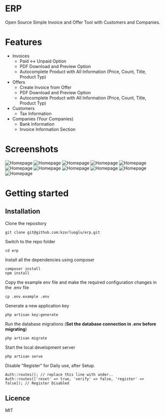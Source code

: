 # ERP
Open Source Simple Invoice and Offer Tool with Customers and Companies.

# Features
 - Invoices
   - Paid <-> Unpaid Option
   - PDF Download and Preview Option
   - Autocomplete Product with All Information (Price, Count, Title, Product Typ)
 - Offers
   - Create Invoice from Offer
   - PDF Download and Preview Option
   - Autocomplete Product with All Information (Price, Count, Title, Product Typ)
 - Customers
   - Tax Information
 - Companies (Your Companies)
   - Bank Information
   - Invoice Information Section

# Screenshots
![Homepage](https://i.ibb.co/Mgvy68r/Homepage.png)
![Homepage](https://i.ibb.co/zQPGGJG/Login.png)
![Homepage](https://i.ibb.co/WxnyJ1V/Dashboard.png)
![Homepage](https://i.ibb.co/tZKh3fh/Customer.png)
![Homepage](https://i.ibb.co/hF49jbZ/Edit-Customer.png)
![Homepage](https://i.ibb.co/grKhb9m/Edit-Product.png)
![Homepage](https://i.ibb.co/6Xh561Z/Invoices.png)
![Homepage](https://i.ibb.co/vxXVrVs/Order-Overview.png)
![Homepage](https://i.ibb.co/4YJ6HB0/PDF-Preview.png)
![Homepage](https://i.ibb.co/9bCxN9c/Offer.png)
![Homepage](https://i.ibb.co/sWH8vvd/Product.png)

# Getting started

## Installation
Clone the repository

    git clone git@github.com:kzorluoglu/erp.git

Switch to the repo folder

    cd erp

Install all the dependencies using composer

    composer install
    npm install

Copy the example env file and make the required configuration changes in the .env file

    cp .env.example .env

Generate a new application key

    php artisan key:generate

Run the database migrations (**Set the database connection in .env before migrating**)

    php artisan migrate

Start the local development server

    php artisan serve

Disable "Register" for Daily use, after Setup.

    Auth::routes(); // replace this line with under..
    Auth::routes(['reset' => true, 'verify' => false, 'register' => false]); // Register Disabled
    
## Licence

MIT